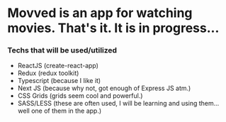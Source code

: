 <h1>Movved is an app for watching movies. That's it. It is in progress...</h1>

<h3>Techs that will be used/utilized</h3>

- ReactJS (create-react-app)
- Redux (redux toolkit)
- Typescript (because I like it)
- Next JS (because why not, got enough of Express JS atm.)
- CSS Grids (grids seem cool and powerful.)
- SASS/LESS (these are often used, I will be learning and using them... well one of them in the app.)
